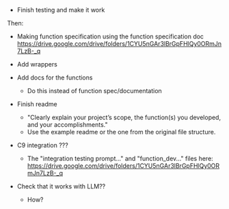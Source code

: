- Finish testing and make it work

Then:
- Making function specification using the function specification doc https://drive.google.com/drive/folders/1CYU5nGAr3lBrGpFHlQy0ORmJn7LzB-_q
- Add wrappers
- Add docs for the functions
    - Do this instead of function spec/documentation
- Finish readme
    - "Clearly explain your project’s scope, the function(s) you developed, and your accomplishments."
    - Use the example readme or the one from the original file structure.


- C9 integration ???
    - The "integration testing prompt..." and "function_dev..." files here: https://drive.google.com/drive/folders/1CYU5nGAr3lBrGpFHlQy0ORmJn7LzB-_q
- Check that it works with LLM?? 
    - How?